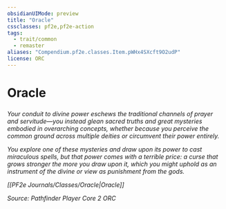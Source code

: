 ```yaml
---
obsidianUIMode: preview
title: "Oracle"
cssclasses: pf2e,pf2e-action
tags:
  - trait/common
  - remaster
aliases: "Compendium.pf2e.classes.Item.pWHx4SXcft9O2udP"
license: ORC
---
```

# Oracle

### 






_Your conduit to divine power eschews the traditional channels of prayer and servitude—you instead glean sacred truths and great mysteries embodied in overarching concepts, whether because you perceive the common ground across multiple deities or circumvent their power entirely._

_You explore one of these mysteries and draw upon its power to cast miraculous spells, but that power comes with a terrible price: a curse that grows stronger the more you draw upon it, which you might uphold as an instrument of the divine or view as punishment from the gods._

_[[PF2e Journals/Classes/Oracle|Oracle]]_

*Source: Pathfinder Player Core 2*
*ORC*